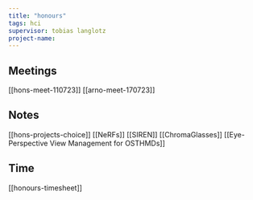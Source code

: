 ```yaml
---
title: "honours"
tags: hci
supervisor: tobias langlotz
project-name:
---
```


## Meetings
[[hons-meet-110723]]
[[arno-meet-170723]]

## Notes
[[hons-projects-choice]]
[[NeRFs]]
[[SIREN]]
[[ChromaGlasses]]
[[Eye-Perspective View Management for OSTHMDs]]


## Time
[[honours-timesheet]]